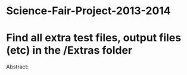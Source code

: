 Science-Fair-Project-2013-2014
==============================
Find all extra test files, output files (etc) in the /Extras folder
==============================

Abstract:


